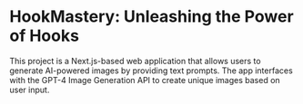 # HookMastery: Unleashing the Power of Hooks

This project is a Next.js-based web application that allows users to generate AI-powered images by providing text prompts. The app interfaces with the GPT-4 Image Generation API to create unique images based on user input.